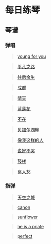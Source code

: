 # 每日练琴

## 琴谱

### 弹唱

> [young for you](https://github.com/leebinjun/my-guitar-tab/tree/master/%E5%BC%B9%E5%94%B1/young%20for%20you)

> [平凡之路](https://github.com/leebinjun/my-guitar-tab/tree/master/%E5%BC%B9%E5%94%B1/%E5%B9%B3%E5%87%A1%E4%B9%8B%E8%B7%AF)

> [往后余生](https://github.com/leebinjun/my-guitar-tab/tree/master/%E5%BC%B9%E5%94%B1/%E5%BE%80%E5%90%8E%E4%BD%99%E7%94%9F)

> [成都](https://github.com/leebinjun/my-guitar-tab/tree/master/%E5%BC%B9%E5%94%B1/%E6%88%90%E9%83%BD)

> [晴天](https://github.com/leebinjun/my-guitar-tab/tree/master/%E5%BC%B9%E5%94%B1/%E6%99%B4%E5%A4%A9)

> [蓝莲花](https://github.com/leebinjun/my-guitar-tab/tree/master/%E5%BC%B9%E5%94%B1/%E8%93%9D%E8%8E%B2%E8%8A%B1)

> [不在](https://github.com/leebinjun/my-guitar-tab/tree/master/%E5%BC%B9%E5%94%B1/%E4%B8%8D%E5%9C%A8-%E9%9F%A9%E5%AE%89%E6%97%AD)

> [贝加尔湖畔](https://github.com/leebinjun/my-guitar-tab/tree/master/%E5%BC%B9%E5%94%B1/%E8%B4%9D%E5%8A%A0%E5%B0%94%E6%B9%96%E7%95%94)

> [像我这样的人](https://github.com/leebinjun/my-guitar-tab/tree/master/%E5%BC%B9%E5%94%B1/%E5%83%8F%E6%88%91%E8%BF%99%E6%A0%B7%E7%9A%84%E4%BA%BA)

> [说好不哭](https://github.com/leebinjun/my-guitar-tab/tree/master/%E5%BC%B9%E5%94%B1/%E8%AF%B4%E5%A5%BD%E4%B8%8D%E5%93%AD)

> [鼓楼](https://github.com/leebinjun/my-guitar-tab/tree/master/%E5%BC%B9%E5%94%B1/%E9%BC%93%E6%A5%BC)

> [离人愁](https://github.com/leebinjun/my-guitar-tab/blob/master/%E5%BC%B9%E5%94%B1/%E7%A6%BB%E4%BA%BA%E6%84%81/readme.md)


### 指弹

> [天空之城](https://github.com/leebinjun/my-guitar-tab/tree/master/%E6%8C%87%E5%BC%B9/%E5%A4%A9%E7%A9%BA%E4%B9%8B%E5%9F%8E)

> [canon](https://github.com/leebinjun/my-guitar-tab/tree/master/%E6%8C%87%E5%BC%B9/canon)

> [sunflower](https://github.com/leebinjun/my-guitar-tab/tree/master/%E6%8C%87%E5%BC%B9/sunflower)

> [he is  a priate](https://github.com/leebinjun/my-guitar-tab/tree/master/%E6%8C%87%E5%BC%B9/he%20is%20a%20priate)

> [perfect](https://github.com/leebinjun/my-guitar-tab/tree/master/%E6%8C%87%E5%BC%B9/perfect)

